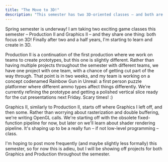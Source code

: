 ```yaml
---
title: "The Move to 3D!"
description: "This semester has two 3D-oriented classes – and both are super exciting."
---
```


Spring semester is underway! I am taking two exciting game classes this semester – Production II and Graphics II – and they share one thing: both focus on 3D! Finally after two and a half years, I'm starting to learn and create in 3D.

Production II is a continuation of the first production where we work on teams to create prototypes, but this one is slightly different. Rather than having multiple projects throughout the semester with different teams, we have one project with one team, with a chance of getting cut part of the way through. That point is in two weeks, and my team is working on a concept codenamed Rainbow Gun in Unreal: a first person puzzle platformer where different ammo types affect things differently. We're currently refining the prototype and getting a polished vertical slice ready for the cut presentations next Friday. Scary times! :)

Graphics II, similarly to Production II, starts off where Graphics I left off, and then some. Rather than worrying about rasterization and double buffering, we're writing OpenGL calls. We're starting off with the obsolete fixed-function pipeline for now, but later on we'll learn about shader rendering pipeline. It's shaping up to be a really fun – if not low-level programming – class.

I'm hoping to post more frequently (and maybe slightly less formally) this semester, so for now this is adieu, but I will be showing off projects for both Graphics and Production throughout the semester.
